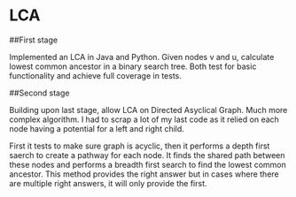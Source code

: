 ﻿# LCA

##First stage

Implemented an LCA in Java and Python. Given nodes v and u, calculate lowest common ancestor in a binary search tree. Both test for basic functionality and achieve full coverage in tests.

##Second stage

Building upon last stage, allow LCA on Directed Asyclical Graph. Much more complex algorithm. I had to scrap a lot of my last code as it relied on each node having a potential for a left and right child. 

First it tests to make sure graph is acyclic, then it performs a depth first saerch to create a pathway for each node. It finds the shared path between these nodes and performs a breadth first search to find the lowest common ancestor. This method provides the right answer but in cases where there are multiple right answers, it will only provide the first.
